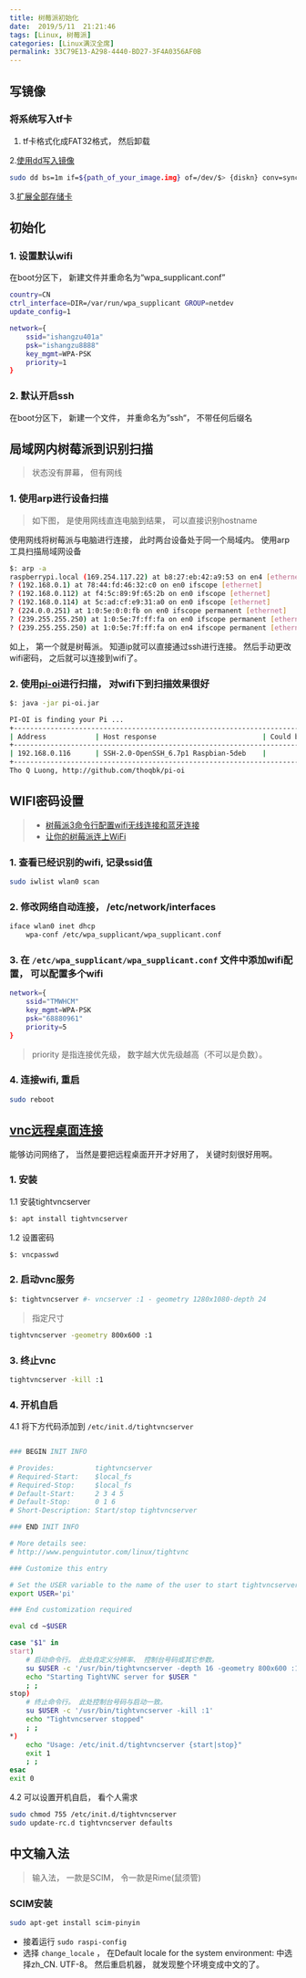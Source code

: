 ```yaml
---
title: 树莓派初始化
date:  2019/5/11  21:21:46
tags: [Linux, 树莓派]
categories: [Linux满汉全席]
permalink: 33C79E13-A298-4440-BD27-3F4A0356AF0B
---
```


## 写镜像

### 将系统写入tf卡

1. tf卡格式化成FAT32格式， 然后卸载

2.[使用dd写入镜像](https://www.raspberrypi.org/documentation/installation/installing-images/mac.md)

``` bash
sudo dd bs=1m if=${path_of_your_image.img} of=/dev/$> {diskn} conv=sync
```

3.[扩展全部存储卡](https://www.cnrancher.com/docs/os/v1.x/en/installation/running-rancheros/server/raspberry-pi/)

## 初始化

### 1. 设置默认wifi

在boot分区下， 新建文件并重命名为“wpa_supplicant.conf”

``` bash
country=CN
ctrl_interface=DIR=/var/run/wpa_supplicant GROUP=netdev
update_config=1

network={
    ssid="ishangzu401a"
    psk="ishangzu8888"
    key_mgmt=WPA-PSK
    priority=1
}
```

### 2. 默认开启ssh

在boot分区下， 新建一个文件， 并重命名为”ssh“， 不带任何后缀名

## 局域网内树莓派到识别扫描

> 状态没有屏幕， 但有网线

### 1. 使用arp进行设备扫描

> 如下图， 是使用网线直连电脑到结果， 可以直接识别hostname

使用网线将树莓派与电脑进行连接， 此时两台设备处于同一个局域内。 使用arp工具扫描局域网设备

``` bash
$: arp -a
raspberrypi.local (169.254.117.22) at b8:27:eb:42:a9:53 on en4 [ethernet]
? (192.168.0.1) at 78:44:fd:46:32:c0 on en0 ifscope [ethernet]
? (192.168.0.112) at f4:5c:89:9f:65:2b on en0 ifscope [ethernet]
? (192.168.0.114) at 5c:ad:cf:e9:31:a0 on en0 ifscope [ethernet]
? (224.0.0.251) at 1:0:5e:0:0:fb on en0 ifscope permanent [ethernet]
? (239.255.255.250) at 1:0:5e:7f:ff:fa on en0 ifscope permanent [ethernet]
? (239.255.255.250) at 1:0:5e:7f:ff:fa on en4 ifscope permanent [ethernet]
```

如上， 第一个就是树莓派。 知道ip就可以直接通过ssh进行连接。 然后手动更改wifi密码， 之后就可以连接到wifi了。

### 2. 使用[pi-oi](http://github.com/thoqbk/pi-oi)进行扫描， 对wifi下到扫描效果很好

``` bash
$: java -jar pi-oi.jar

PI-OI is finding your Pi ...
+-----------------------------------------------------------------------------------------+
| Address            | Host response                          | Could be a Pi    | Time   |
+-----------------------------------------------------------------------------------------+
| 192.168.0.116      | SSH-2.0-OpenSSH_6.7p1 Raspbian-5deb    |                  | 19s    |
+-----------------------------------------------------------------------------------------+
Tho Q Luong, http://github.com/thoqbk/pi-oi
```

## WIFI密码设置

> - [树莓派3命令行配置wifi无线连接和蓝牙连接](https://www.embbnux.com/2016/04/10/raspberry_pi_3_wifi_and_bluetooth_setting_on_console/)
> - [让你的树莓派连上WiFi](http://ju.outofmemory.cn/entry/106824)

### 1. 查看已经识别的wifi, 记录ssid值

``` bash
sudo iwlist wlan0 scan
```

### 2. 修改网络自动连接， /etc/network/interfaces

``` bash
iface wlan0 inet dhcp
    wpa-conf /etc/wpa_supplicant/wpa_supplicant.conf
```

### 3. 在 `/etc/wpa_supplicant/wpa_supplicant.conf` 文件中添加wifi配置， 可以配置多个wifi

``` bash
network={
    ssid="TMWHCM"
    key_mgmt=WPA-PSK
    psk="68880961"
    priority=5
}
```

> priority 是指连接优先级， 数字越大优先级越高（不可以是负数）。

### 4. 连接wifi, 重启

``` bash
sudo reboot
```

## [vnc远程桌面连接](http://shumeipai.nxez.com/2013/09/04/login-rpi-with-vnc.html)

能够访问网络了， 当然是要把远程桌面开开才好用了， 关键时刻很好用啊。

### 1. 安装

1.1 安装tightvncserver

``` bash
$: apt install tightvncserver
```

1.2 设置密码

``` bash
$: vncpasswd
```

### 2. 启动vnc服务

``` bash
$: tightvncserver #- vncserver :1 - geometry 1280x1080-depth 24
```

> 指定尺寸

``` bash
tightvncserver -geometry 800x600 :1
```

### 3. 终止vnc

``` bash
tightvncserver -kill :1
```

### 4. 开机自启

4.1 将下方代码添加到 `/etc/init.d/tightvncserver`

``` bash

### BEGIN INIT INFO

# Provides:          tightvncserver
# Required-Start:    $local_fs
# Required-Stop:     $local_fs
# Default-Start:     2 3 4 5
# Default-Stop:      0 1 6
# Short-Description: Start/stop tightvncserver

### END INIT INFO

# More details see:
# http://www.penguintutor.com/linux/tightvnc

### Customize this entry

# Set the USER variable to the name of the user to start tightvncserver under
export USER='pi'

### End customization required

eval cd ~$USER

case "$1" in
start)
    # 启动命令行。 此处自定义分辨率、 控制台号码或其它参数。
    su $USER -c '/usr/bin/tightvncserver -depth 16 -geometry 800x600 :1'
    echo "Starting TightVNC server for $USER "
    ; ;
stop)
    # 终止命令行。 此处控制台号码与启动一致。
    su $USER -c '/usr/bin/tightvncserver -kill :1'
    echo "Tightvncserver stopped"
    ; ;
*)
    echo "Usage: /etc/init.d/tightvncserver {start|stop}"
    exit 1
    ; ;
esac
exit 0
```

4.2 可以设置开机自启， 看个人需求

``` bash
sudo chmod 755 /etc/init.d/tightvncserver
sudo update-rc.d tightvncserver defaults
```

## 中文输入法

> 输入法， 一款是SCIM， 令一款是Rime(鼠须管)

### SCIM安装

``` bash
sudo apt-get install scim-pinyin
```

* 接着运行 `sudo raspi-config`
* 选择 `change_locale` ， 在Default locale for the system environment: 中选择zh_CN. UTF-8。 然后重启机器， 就发现整个环境变成中文的了。
